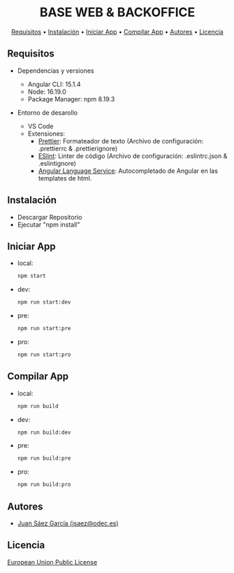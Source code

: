 
<h1 align="center">
  <br>
  BASE WEB & BACKOFFICE
  <br>
</h1>

<p align="center">
  <a href="#requisitos">Requisitos</a> •
  <a href="#instalación">Instalación</a> •
  <a href="#iniciar-app">Iniciar App</a> •
  <a href="#compilar-app">Compilar App</a> •
  <a href="#autores">Autores</a> •
  <a href="#licencia">Licencia</a>
</p>

## Requisitos

* Dependencias y versiones
  - Angular CLI: 15.1.4
  - Node: 16.19.0
  - Package Manager: npm 8.19.3
  
* Entorno de desarollo
  - VS Code
  - Extensiones:
    - [Prettier](https://marketplace.visualstudio.com/items?itemName=esbenp.prettier-vscode): Formateador de texto (Archivo de configuración: .prettierrc & .prettierignore) 
    - [ESlint](https://marketplace.visualstudio.com/items?itemName=dbaeumer.vscode-eslint): Linter de código (Archivo de configuración: .eslintrc.json & .eslintignore)  
    - [Angular Language Service](https://marketplace.visualstudio.com/items?itemName=Angular.ng-template): Autocompletado de Angular en las templates de html.  
  
## Instalación

* Descargar Repositorio
* Ejecutar "npm install"

## Iniciar App

- local:

    ```sh
    npm start
    ```
- dev:

    ```sh
    npm run start:dev
    ```
- pre:

    ```sh
    npm run start:pre
    ```
- pro:

    ```sh
    npm run start:pro
    ```

## Compilar App

- local:

    ```sh
    npm run build
    ```
- dev:

    ```sh
    npm run build:dev
    ```
- pre:

    ```sh
    npm run build:pre
    ```
- pro:

    ```sh
    npm run build:pro
    ```

## Autores

* [Juan Sáez García (jsaez@odec.es)](https://juamber.com/#/home)
  
## Licencia

[European Union Public License](https://es.wikipedia.org/wiki/European_Union_Public_License)
